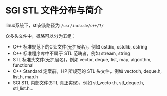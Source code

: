 # SGI STL 文件分布与简介

linux系统下，stl安装路径为 `/usr/include/c++/7/`

众多头文件中，概略可以分为五组：

- C++ 标准规范下的C头文件(无扩展名)，例如 cstdio, cstdlib, cstring
- C++ 标准程序库中不属于 STL 范畴者，例如 stream, string
- STL 标准头文件(无扩展名)，例如 vector, deque, list, map, algorithm, functional
- C++ Standard 定案前，HP 所规范的 STL 头文件，例如 vector.h, deque.h, list.h, map.h
- SGI STL 内部文件(STL 真正实现)，例如 stl_vector.h, stl_deque.h, stl_list.h...